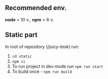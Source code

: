 ## Recommended env.

**node** > 10 v.,
**npm** > 6 v.


## Static part

In root of repository (*/juicy-task*) run:
1. ```cd static```
2. ```npm ci```
3. To run project in dev mode run ```npm run start```
4. To build once - ```npm run build```
